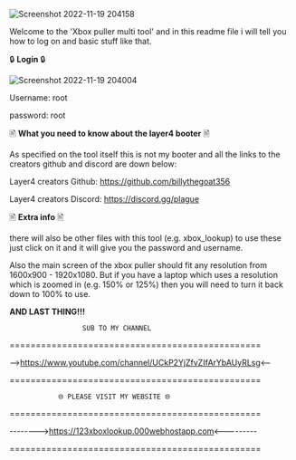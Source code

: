 ![Screenshot 2022-11-19 204158](https://user-images.githubusercontent.com/117538886/202870878-ff80bee7-05fa-48a5-bbb1-cf36eca45178.jpg)

Welcome to the 'Xbox puller multi tool' and in this readme file i will tell you how to log on and basic stuff like that.

🔒 **Login** 🔒

![Screenshot 2022-11-19 204004](https://user-images.githubusercontent.com/117538886/202870839-bc46b5f8-bf6c-46f9-b83b-89a77667e655.jpg)

Username: root

password: root

🖹 **What you need to know about the layer4 booter** 🖹

As specified on the tool itself this is not my booter and all the links to the creators github and discord are down below:

Layer4 creators Github: https://github.com/billythegoat356

Layer4 creators Discord: https://discord.gg/plague

🖹 **Extra info** 🖹

there will also be other files with this tool (e.g. xbox_lookup) to use these just click on it and it will give you the password and username.

Also the main screen of the xbox puller should fit any resolution from 1600x900 - 1920x1080. But if you have a laptop which uses a resolution which is zoomed in (e.g. 150% or 125%) then you will need to turn it back down to 100% to use.


**AND LAST THING!!!**

                      SUB TO MY CHANNEL

================================================

-->https://www.youtube.com/channel/UCkP2YjZfvZIfArYbAUyRLsg<--

================================================

                🌐 PLEASE VISIT MY WEBSITE 🌐

================================================

-------->https://123xboxlookup.000webhostapp.com<---------

================================================
